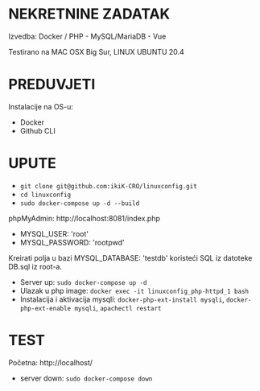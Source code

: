 # NEKRETNINE ZADATAK
 Izvedba: Docker / PHP - MySQL/MariaDB - Vue

 Testirano na MAC OSX Big Sur, LINUX UBUNTU 20.4

# PREDUVJETI
Instalacije na OS-u: 
- Docker
- Github CLI
 # UPUTE
- ```git clone git@github.com:ikiK-CRO/linuxconfig.git```
- ```cd linuxconfig```
- ```sudo docker-compose up -d --build```


phpMyAdmin: http://localhost:8081/index.php

-  MYSQL_USER: 'root'
-  MYSQL_PASSWORD: 'rootpwd'

Kreirati polja u bazi MYSQL_DATABASE: 'testdb' koristeći SQL iz datoteke DB.sql iz root-a.

- Server up: ```sudo docker-compose up -d```
- Ulazak u php image: ```docker exec -it linuxconfig_php-httpd_1 bash```
- Instalacija i aktivacija mysqli: ```docker-php-ext-install mysqli```, ```docker-php-ext-enable mysqli```, ```apachectl restart```


# TEST

Početna: http://localhost/

- server down: ```sudo docker-compose down```